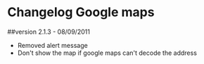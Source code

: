 Changelog Google maps
=====================

##version 2.1.3 - 08/09/2011

* Removed alert message
* Don't show the map if google maps can't decode the address